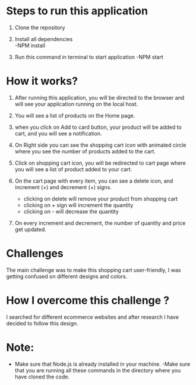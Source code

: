 # Steps to run this application

1) Clone the repository

2) Install all dependencies  
     -NPM install

3) Run this command in terminal to start application 
     -NPM start


 
# How it works?
1) After running this application, you will be directed to the browser and will see your application running on the local host.

2) You will see a list of products on the Home page.

3) when you click on Add to card button, your product will be added to cart, and you will see a notification.

4) On Right side you can see the shopping cart icon with animated circle where you see the number of products added to the cart.

5) Click on shopping cart icon, you will be redirected to cart page where you will see a list of product added to your cart.

6) On the cart page with every item, you can see a delete icon, and increment (+) and decrement (+) signs.
    - clicking on delete will remove your product from shopping cart
    - clicking on + sign will increment the quantity 
    - clicking on - will decrease the quantity
    
7) On every increment and decrement, the number of quantity and price get updated.



# Challenges 
The main challenge was to  make this shopping cart user-friendly, I was getting confused on different designs and colors.

# How I overcome this challenge ?
I searched for different ecommerce websites and after research I have decided to follow this design.



# Note: 
  - Make sure that Node.js is already installed in your machine.
  -Make sure that you are running all these commands in the directory where you have cloned the code.

